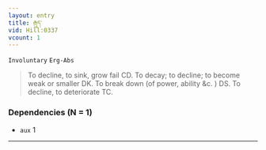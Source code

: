 ```yaml
---
layout: entry
title: རྒུད་
vid: Hill:0337
vcount: 1
---
```

`Involuntary` `Erg-Abs`
> To decline, to sink, grow fail CD\.
 To decay; to decline; to become weak or smaller DK\.
 To break down (of power, ability &c\.
 ) DS\.
 To decline, to deteriorate TC\.

### Dependencies (N = 1)
* `aux` 1

---

